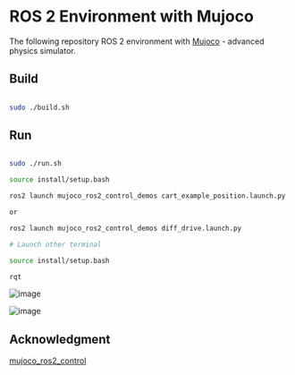 # ROS 2 Environment with Mujoco


The following repository ROS 2 environment with [Mujoco](https://mujoco.org/) - advanced physics simulator.

## Build


```bash

sudo ./build.sh

```


## Run

```bash

sudo ./run.sh

```

```bash
source install/setup.bash

ros2 launch mujoco_ros2_control_demos cart_example_position.launch.py

or

ros2 launch mujoco_ros2_control_demos diff_drive.launch.py
```

```bash
# Launch other terminal

source install/setup.bash

rqt
```

![image](https://github.com/user-attachments/assets/0c720c01-bd2c-4e9b-a4d8-2ceec33101f7)


![image](https://github.com/user-attachments/assets/3032c9ca-cd39-4291-80ba-9ec4dba189da)



## Acknowledgment

[mujoco_ros2_control](https://github.com/sangteak601/mujoco_ros2_control)
